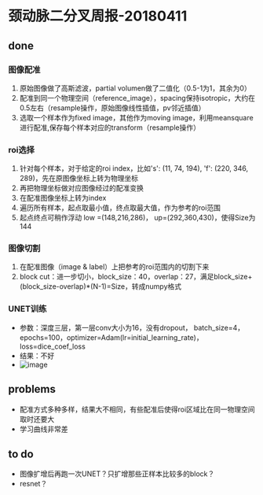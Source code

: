 # 颈动脉二分叉周报-20180411

## done
### 图像配准
1. 原始图像做了高斯滤波，partial volumen做了二值化（0.5-1为1，其余为0）
2. 配准到同一个物理空间（reference_image），spacing保持isotropic，大约在0.5左右（resample操作，原始图像线性插值，pv邻近插值）
3. 选取一个样本作为fixed image，其他作为moving image，利用meansquare进行配准,保存每个样本对应的transform（resample操作）

### roi选择
1. 针对每个样本，对于给定的roi index，比如's': (11, 74, 194), 'f': (220, 346, 289)，先在原图像坐标上转为物理坐标
2. 再把物理坐标做对应图像经过的配准变换
3. 在配准图像坐标上转为index
4. 遍历所有样本，起点取最小值，终点取最大值，作为参考的roi范围
5. 起点终点可稍作浮动 low =(148,216,286)， up=(292,360,430)，使得Size为144

### 图像切割
1. 在配准图像（image & label）上把参考的roi范围内的切割下来
2. block cut：进一步切小，block_size：40，overlap：27，满足block_size+(block_size-overlap)*(N-1)=Size，转成numpy格式
### UNET训练
- 参数：深度三层，第一层conv大小为16，没有dropout， batch_size=4， epochs=100，optimizer=Adam(lr=initial_learning_rate)， loss=dice_coef_loss
- 结果：不好
- ![image](https://github.com/cirweecle/DataScience/blob/master/cta_segmentation_PXY/terriableImages/0410dice_simple_r.png)

## problems
- 配准方式多种多样，结果大不相同，有些配准后使得roi区域比在同一物理空间取时还要大
- 学习曲线非常差

## to do
- 图像扩增后再跑一次UNET？只扩增那些正样本比较多的block？
- resnet？